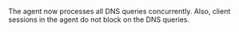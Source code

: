 The agent now processes all DNS queries concurrently. Also, client sessions in the agent do not block on the DNS queries.